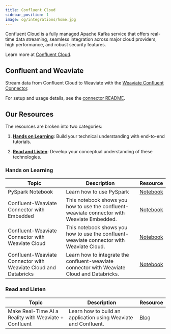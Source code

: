```yaml
---
title: Confluent Cloud
sidebar_position: 1
image: og/integrations/home.jpg
---
```


Confluent Cloud is a fully managed Apache Kafka service that offers real-time data streaming, seamless integration across major cloud providers, high performance, and robust security features.

Learn more at [Confluent Cloud](https://www.confluent.io/confluent-cloud/).

## Confluent and Weaviate
Stream data from Confluent Cloud to Weaviate with the [Weaviate Confluent Connector](https://github.com/weaviate/confluent-connector). 

For setup and usage details, see the [connector README](https://github.com/weaviate/confluent-connector/blob/main/README.md).


## Our Resources 
The resources are broken into two categories: 
1. [**Hands on Learning**](#hands-on-learning): Build your technical understanding with end-to-end tutorials.

2. [**Read and Listen**](#read-and-listen): Develop your conceptual understanding of these technologies.

### Hands on Learning

| Topic | Description | Resource | 
| --- | --- | --- |
| PySpark Notebook | Learn how to use PySpark | [Notebook](https://github.com/weaviate/confluent-connector/blob/main/notebooks/01_demo_pyspark.ipynb) |
| Confluent-Weaviate Connector with Embedded | This notebook shows you how to use the confluent-weaviate connector with Weaviate Embedded. | [Notebook](https://github.com/weaviate/confluent-connector/blob/main/notebooks/02_demo_confluent_weaviate.ipynb) |
| Confluent-Weaviate Connector with Weaviate Cloud | This notebook shows you how to use the confluent-weaviate connector with Weaviate Cloud. | [Notebook](https://github.com/weaviate/confluent-connector/blob/main/notebooks/03_demo_confluent_wcs.ipynb) |
| Confluent-Weaviate Connector with Weaviate Cloud and Databricks | Learn how to integrate the confluent-weaviate connector with Weaviate Cloud and Databricks. | [Notebook](https://github.com/weaviate/confluent-connector/blob/main/notebooks/04_demo_confluent_databricks.ipynb) |


### Read and Listen
| Topic | Description | Resource | 
| --- | --- | --- |
| Make Real-Time AI a Reality with Weaviate + Confluent | Learn how to build an application using Weaviate and Confluent. | [Blog](https://weaviate.io/blog/confluent-and-weaviate) |

